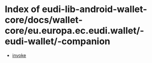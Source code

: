 # Index of eudi-lib-android-wallet-core/docs/wallet-core/eu.europa.ec.eudi.wallet/-eudi-wallet/-companion

- [invoke](/eudi-lib-android-wallet-core/docs/wallet-core/eu.europa.ec.eudi.wallet/-eudi-wallet/-companion/invoke/)